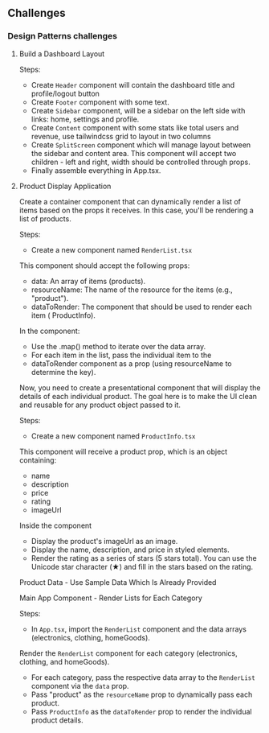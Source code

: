 ## Challenges

### Design Patterns challenges

1.  Build a Dashboard Layout

    Steps:

    - Create `Header` component will contain the dashboard title and profile/logout button
    - Create `Footer` component with some text.
    - Create `Sidebar` component, will be a sidebar on the left side with links: home, settings and profile.
    - Create `Content` component with some stats like total users and revenue, use tailwindcss grid to layout in two columns
    - Create `SplitScreen` component which will manage layout between the sidebar and content area. This component will accept two children - left and right, width should be controlled through props.
    - Finally assemble everything in App.tsx.

2.  Product Display Application

    Create a container component that can dynamically render a list of items based on the props it receives. In this case, you'll be rendering a list of products.

    Steps:

    - Create a new component named `RenderList.tsx`

    This component should accept the following props:

    - data: An array of items (products).
    - resourceName: The name of the resource for the items (e.g., "product").
    - dataToRender: The component that should be used to render each item ( ProductInfo).

    In the component:

    - Use the .map() method to iterate over the data array.
    - For each item in the list, pass the individual item to the
    - dataToRender component as a prop (using resourceName to determine the key).

    Now, you need to create a presentational component that will display the details of each individual product. The goal here is to make the UI clean and reusable for any product object passed to it.

    Steps:

    - Create a new component named `ProductInfo.tsx`

    This component will receive a product prop, which is an object containing:

    - name
    - description
    - price
    - rating
    - imageUrl

    Inside the component

    - Display the product's imageUrl as an image.
    - Display the name, description, and price in styled elements.
    - Render the rating as a series of stars (5 stars total). You can use the Unicode star character (&#9733;) and fill in the stars based on the rating.

    Product Data - Use Sample Data Which Is Already Provided

    Main App Component - Render Lists for Each Category

    Steps:

    - In `App.tsx`, import the `RenderList` component and the data arrays (electronics, clothing, homeGoods).

    Render the `RenderList` component for each category (electronics, clothing, and homeGoods).

    - For each category, pass the respective data array to the `RenderList` component via the `data` prop.
    - Pass "product" as the `resourceName` prop to dynamically pass each product.
    - Pass `ProductInfo` as the `dataToRender` prop to render the individual product details.
